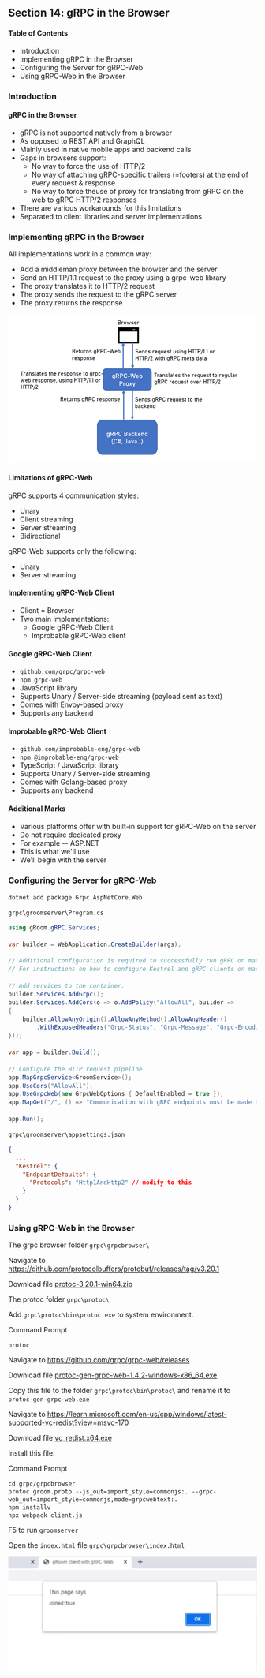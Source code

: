 ## Section 14: gRPC in the Browser

#### Table of Contents
- Introduction
- Implementing gRPC in the Browser
- Configuring the Server for gRPC-Web
- Using gRPC-Web in the Browser


### Introduction

#### gRPC in the Browser
- gRPC is not supported natively from a browser
- As opposed to REST API and GraphQL
- Mainly used in native mobile apps and backend calls
- Gaps in browsers support:
  - No way to force the use of HTTP/2
  - No way of attaching gRPC-specific trailers (=footers) at the end of every request & response
  - No way to force theuse of proxy for translating from gRPC on the web to gRPC HTTP/2 responses
- There are various workarounds for this limitations
- Separated to client libraries and server implementations


### Implementing gRPC in the Browser
All implementations work in a common way:
- Add a middleman proxy between the browser and the server
- Send an HTTP/1.1 request to the proxy using a grpc-web library
- The proxy translates it to HTTP/2 request
- The proxy sends the request to the gRPC server
- The proxy returns the response

![Proxy](https://github.com/lcycstudio/devops/blob/master/Building%20Web%20APIs%20with%20gRPC%20-%20The%20Complete%20Guide/14_grpc_in_the_browser/proxy.png)


#### Limitations of gRPC-Web

gRPC supports 4 communication styles:
- Unary
- Client streaming
- Server streaming
- Bidirectional

gRPC-Web supports only the following:
- Unary
- Server streaming


#### Implementing gRPC-Web Client
- Client = Browser
- Two main implementations:
  - Google gRPC-Web Client
  - Improbable gRPC-Web client

#### Google gRPC-Web Client
- `github.com/grpc/grpc-web`
- `npm grpc-web`
- JavaScript library
- Supports Unary / Server-side streaming (payload sent as text)
- Comes with Envoy-based proxy 
- Supports any backend


#### Improbable gRPC-Web Client
- `github.com/improbable-eng/grpc-web`
- `npm @improbable-eng/grpc-web`
- TypeScript / JavaScript library
- Supports Unary / Server-side streaming
- Comes with Golang-based proxy
- Supports any backend

#### Additional Marks
- Various platforms offer with built-in support for gRPC-Web on the server
- Do not require dedicated proxy
- For example -- ASP.NET
- This is what we'll use
- We'll begin with the server


### Configuring the Server for gRPC-Web

```
dotnet add package Grpc.AspNetCore.Web
```

`grpc\groomserver\Program.cs`
```cs
using gRoom.gRPC.Services;

var builder = WebApplication.CreateBuilder(args);

// Additional configuration is required to successfully run gRPC on macOS.
// For instructions on how to configure Kestrel and gRPC clients on macOS, visit https://go.microsoft.com/fwlink/?linkid=2099682

// Add services to the container.
builder.Services.AddGrpc();
builder.Services.AddCors(o => o.AddPolicy("AllowAll", builder =>
{
    builder.AllowAnyOrigin().AllowAnyMethod().AllowAnyHeader()
        .WithExposedHeaders("Grpc-Status", "Grpc-Message", "Grpc-Encoding", "Grpc-Accept-Encoding");
}));

var app = builder.Build();

// Configure the HTTP request pipeline.
app.MapGrpcService<GroomService>();
app.UseCors("AllowAll");
app.UseGrpcWeb(new GrpcWebOptions { DefaultEnabled = true });
app.MapGet("/", () => "Communication with gRPC endpoints must be made through a gRPC client. To learn how to create a client, visit: https://go.microsoft.com/fwlink/?linkid=2086909");

app.Run();
```

`grpc\groomserver\appsettings.json`
```json
{
  ...
  "Kestrel": {
    "EndpointDefaults": {
      "Protocols": "Http1AndHttp2" // modify to this
    }
  }
}
```


### Using gRPC-Web in the Browser

The grpc browser folder `grpc\grpcbrowser\`

Navigate to https://github.com/protocolbuffers/protobuf/releases/tag/v3.20.1

Download file [protoc-3.20.1-win64.zip](https://github.com/protocolbuffers/protobuf/releases/download/v3.20.1/protoc-3.20.1-win64.zip)

The protoc folder `grpc\protoc\`

Add `grpc\protoc\bin\protoc.exe` to system environment.

Command Prompt
```
protoc
```

Navigate to https://github.com/grpc/grpc-web/releases

Download file [protoc-gen-grpc-web-1.4.2-windows-x86_64.exe](https://github.com/grpc/grpc-web/releases/download/1.4.2/protoc-gen-grpc-web-1.4.2-windows-x86_64.exe)

Copy this file to the folder `grpc\protoc\bin\protoc\` and rename it to `protoc-gen-grpc-web.exe`

Navigate to https://learn.microsoft.com/en-us/cpp/windows/latest-supported-vc-redist?view=msvc-170

Download file [vc_redist.x64.exe](https://aka.ms/vs/17/release/vc_redist.x64.exe)

Install this file.

Command Prompt
```
cd grpc/grpcbrowser
protoc groom.proto --js_out=import_style=commonjs:. --grpc-web_out=import_style=commonjs,mode=grpcwebtext:.
npm installv
npx webpack client.js
```

F5 to run `groomserver`

Open the `index.html` file `grpc\grpcbrowser\index.html`

![Browser](https://github.com/lcycstudio/devops/blob/master/Building%20Web%20APIs%20with%20gRPC%20-%20The%20Complete%20Guide/14_grpc_in_the_browser/browser.png)

